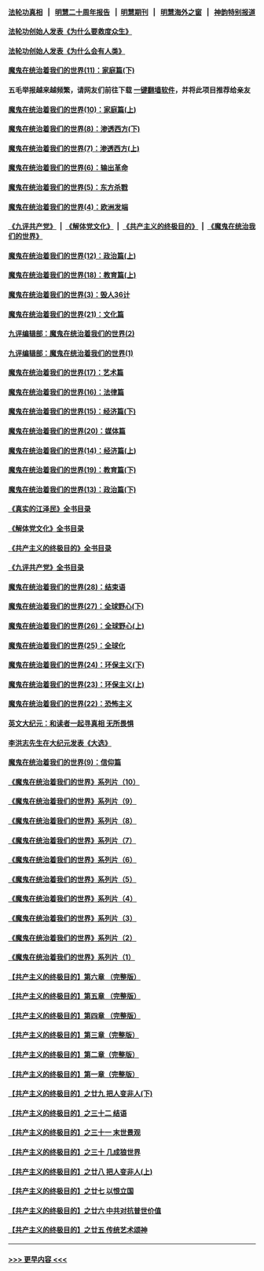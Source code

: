 #### [法轮功真相](https://github.com/gfw-breaker/truth/blob/master/README.md?t=0) &nbsp;&nbsp;|&nbsp;&nbsp; [明慧二十周年报告](https://github.com/gfw-breaker/mh-reports/blob/master/README.md?t=0) &nbsp;&nbsp;|&nbsp;&nbsp;[明慧期刊](https://github.com/gfw-breaker/mh-qikan) &nbsp;&nbsp;|&nbsp;&nbsp; [明慧海外之窗](https://github.com/gfw-breaker/mh-news/blob/master/README.md?t=0) &nbsp;&nbsp;|&nbsp;&nbsp; [神韵特别报道](https://github.com/gfw-breaker/mh-news/blob/master/shenyun.md?t=0)
#### [法轮功创始人发表《为什么要救度众生》](../pages/nsc422/n13975246.md?t=05040343) 
#### [法轮功创始人发表《为什么会有人类》](../pages/nsc422/n13912117.md?t=05040343) 
#### [魔鬼在统治着我们的世界(11)：家庭篇(下)](../pages/nsc422/n10440961.md?t=05040343) 
#### 五毛举报越来越频繁，请网友们前往下载 [一键翻墙软件](https://github.com/gfw-breaker/ssr-accounts)，并将此项目推荐给亲友
#### [魔鬼在统治着我们的世界(10)：家庭篇(上)](../pages/nsc422/n10435448.md?t=05040343) 
#### [魔鬼在统治着我们的世界(8)：渗透西方(下)](../pages/nsc422/n10429603.md?t=05040343) 
#### [魔鬼在统治着我们的世界(7)：渗透西方(上)](../pages/nsc422/n10426013.md?t=05040343) 
#### [魔鬼在统治着我们的世界(6)：输出革命](../pages/nsc422/n10421536.md?t=05040343) 
#### [魔鬼在统治着我们的世界(5)：东方杀戮](../pages/nsc422/n10417707.md?t=05040343) 
#### [魔鬼在统治着我们的世界(4)：欧洲发端](../pages/nsc422/n10414890.md?t=05040343) 
#### [《九评共产党》](https://github.com/begood0513/9ping.md/blob/master/README.md) &nbsp;|&nbsp; [《解体党文化》](../../../../jtdwh.md/blob/master/README.md)  &nbsp;|&nbsp; [《共产主义的终极目的》](../../../../gczydzjmd.md/blob/master/README.md) &nbsp;|&nbsp; [《魔鬼在统治我们的世界》](../../../../mgztzwmdsj.md/blob/master/README.md) 
#### [魔鬼在统治着我们的世界(12)：政治篇(上)](../pages/nsc422/n10444576.md?t=05040343) 
#### [魔鬼在统治着我们的世界(18)：教育篇(上)](../pages/nsc422/n10526970.md?t=05040343) 
#### [魔鬼在统治着我们的世界(3)：毁人36计](../pages/nsc422/n10411583.md?t=05040343) 
#### [魔鬼在统治着我们的世界(21)：文化篇](../pages/nsc422/n10597706.md?t=05040343) 
#### [九评编辑部：魔鬼在统治着我们的世界(2)](../pages/nsc422/n10410036.md?t=05040343) 
#### [九评编辑部：魔鬼在统治着我们的世界(1)](../pages/nsc422/n10406825.md?t=05040343) 
#### [魔鬼在统治着我们的世界(17)：艺术篇](../pages/nsc422/n10499093.md?t=05040343) 
#### [魔鬼在统治着我们的世界(16)：法律篇](../pages/nsc422/n10485969.md?t=05040343) 
#### [魔鬼在统治着我们的世界(15)：经济篇(下)](../pages/nsc422/n10469975.md?t=05040343) 
#### [魔鬼在统治着我们的世界(20)：媒体篇](../pages/nsc422/n10586579.md?t=05040343) 
#### [魔鬼在统治着我们的世界(14)：经济篇(上)](../pages/nsc422/n10457370.md?t=05040343) 
#### [魔鬼在统治着我们的世界(19)：教育篇(下)](../pages/nsc422/n10564808.md?t=05040343) 
#### [魔鬼在统治着我们的世界(13)：政治篇(下)](../pages/nsc422/n10448270.md?t=05040343) 
#### [《真实的江泽民》全书目录](../pages/nsc422/n13721399.md?t=05040343) 
#### [《解体党文化》全书目录](../pages/nsc422/n13721157.md?t=05040343) 
#### [《共产主义的终极目的》全书目录](../pages/nsc422/n13721048.md?t=05040343) 
#### [《九评共产党》全书目录](../pages/nsc422/n13708085.md?t=05040343) 
#### [魔鬼在统治着我们的世界(28)：结束语](../pages/nsc422/n10936246.md?t=05040343) 
#### [魔鬼在统治着我们的世界(27)：全球野心(下)](../pages/nsc422/n10928319.md?t=05040343) 
#### [魔鬼在统治着我们的世界(26)：全球野心(上)](../pages/nsc422/n10900318.md?t=05040343) 
#### [魔鬼在统治着我们的世界(25)：全球化](../pages/nsc422/n10788205.md?t=05040343) 
#### [魔鬼在统治着我们的世界(24)：环保主义(下)](../pages/nsc422/n10695307.md?t=05040343) 
#### [魔鬼在统治着我们的世界(23)：环保主义(上)](../pages/nsc422/n10688613.md?t=05040343) 
#### [魔鬼在统治着我们的世界(22)：恐怖主义](../pages/nsc422/n10614727.md?t=05040343) 
#### [英文大纪元：和读者一起寻真相 无所畏惧](../pages/nsc422/n12542027.md?t=05040343) 
#### [李洪志先生在大纪元发表《大选》](../pages/nsc422/n12534746.md?t=05040343) 
#### [魔鬼在统治着我们的世界(9)：信仰篇](../pages/nsc422/n10432159.md?t=05040343) 
#### [《魔鬼在统治着我们的世界》系列片（10）](../pages/nsc422/n12292670.md?t=05040343) 
#### [《魔鬼在统治着我们的世界》系列片（9）](../pages/nsc422/n12290859.md?t=05040343) 
#### [《魔鬼在统治着我们的世界》系列片（8）](../pages/nsc422/n12287445.md?t=05040343) 
#### [《魔鬼在统治着我们的世界》系列片（7）](../pages/nsc422/n12283425.md?t=05040343) 
#### [《魔鬼在统治着我们的世界》系列片（6）](../pages/nsc422/n12282314.md?t=05040343) 
#### [《魔鬼在统治着我们的世界》系列片（5）](../pages/nsc422/n12281419.md?t=05040343) 
#### [《魔鬼在统治着我们的世界》系列片（4）](../pages/nsc422/n12274024.md?t=05040343) 
#### [《魔鬼在统治着我们的世界》系列片（3）](../pages/nsc422/n12271322.md?t=05040343) 
#### [《魔鬼在统治着我们的世界》系列片（2）](../pages/nsc422/n12269049.md?t=05040343) 
#### [《魔鬼在统治着我们的世界》系列片（1）](../pages/nsc422/n12267575.md?t=05040343) 
#### [【共产主义的终极目的】第六章 （完整版）](../pages/nsc422/n11428913.md?t=05040343) 
#### [【共产主义的终极目的】第五章 （完整版）](../pages/nsc422/n11428912.md?t=05040343) 
#### [【共产主义的终极目的】第四章 （完整版）](../pages/nsc422/n11428907.md?t=05040343) 
#### [【共产主义的终极目的】第三章（完整版）](../pages/nsc422/n11428848.md?t=05040343) 
#### [【共产主义的终极目的】第二章（完整版）](../pages/nsc422/n11428831.md?t=05040343) 
#### [【共产主义的终极目的】第一章（完整版）](../pages/nsc422/n11417651.md?t=05040343) 
#### [【共产主义的终极目的】之廿九 把人变非人(下)](../pages/nsc422/n11344140.md?t=05040343) 
#### [【共产主义的终极目的】之三十二 结语](../pages/nsc422/n11360535.md?t=05040343) 
#### [【共产主义的终极目的】之三十一 末世景观](../pages/nsc422/n11351129.md?t=05040343) 
#### [【共产主义的终极目的】之三十 几成狼世界](../pages/nsc422/n11348280.md?t=05040343) 
#### [【共产主义的终极目的】之廿八 把人变非人(上)](../pages/nsc422/n11340492.md?t=05040343) 
#### [【共产主义的终极目的】之廿七 以恨立国](../pages/nsc422/n11336944.md?t=05040343) 
#### [【共产主义的终极目的】之廿六 中共对抗普世价值](../pages/nsc422/n11324785.md?t=05040343) 
#### [【共产主义的终极目的】之廿五 传统艺术颂神](../pages/nsc422/n11296396.md?t=05040343) 

----
#### [ >>> 更早内容 <<< ](../indexes/nsc422-earlier.md)
